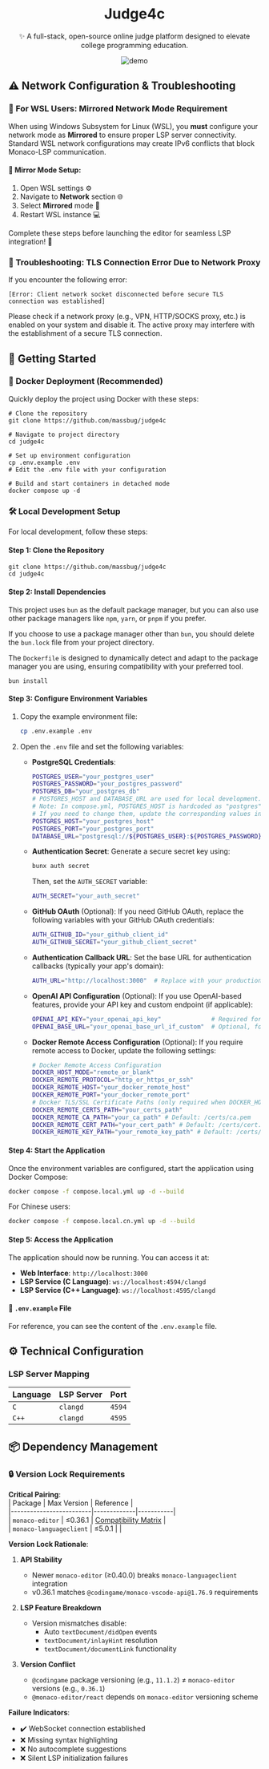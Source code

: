 <div align="center">

# Judge4c

✨ A full-stack, open-source online judge platform designed to elevate college programming education.

![demo](demo.png)

</div>

## ⚠️ Network Configuration & Troubleshooting

### 🐧 For WSL Users: Mirrored Network Mode Requirement

When using Windows Subsystem for Linux (WSL), you **must** configure your network mode as **Mirrored** to ensure proper LSP server connectivity. Standard WSL network configurations may create IPv6 conflicts that block Monaco-LSP communication.

#### 🔧 Mirror Mode Setup:

1. Open WSL settings ⚙️
2. Navigate to **Network** section 🌐
3. Select **Mirrored** mode 🔄
4. Restart WSL instance 💻

Complete these steps before launching the editor for seamless LSP integration! 🎉

### 🚨 Troubleshooting: TLS Connection Error Due to Network Proxy

If you encounter the following error:

```pgsql
[Error: Client network socket disconnected before secure TLS connection was established]
```

Please check if a network proxy (e.g., VPN, HTTP/SOCKS proxy, etc.) is enabled on your system and disable it. The active proxy may interfere with the establishment of a secure TLS connection.

## 🚀 Getting Started

### 🐳 Docker Deployment (Recommended)

Quickly deploy the project using Docker with these steps:

```shell
# Clone the repository
git clone https://github.com/massbug/judge4c

# Navigate to project directory
cd judge4c

# Set up environment configuration
cp .env.example .env
# Edit the .env file with your configuration

# Build and start containers in detached mode
docker compose up -d
```

### 🛠️ Local Development Setup

For local development, follow these steps:

#### Step 1: Clone the Repository

```shell
git clone https://github.com/massbug/judge4c
cd judge4c
```

#### Step 2: Install Dependencies

This project uses `bun` as the default package manager, but you can also use other package managers like `npm`, `yarn`, or `pnpm` if you prefer.

If you choose to use a package manager other than `bun`, you should delete the `bun.lock` file from your project directory.

The `Dockerfile` is designed to dynamically detect and adapt to the package manager you are using, ensuring compatibility with your preferred tool.

```shell
bun install
```

#### Step 3: Configure Environment Variables

1. Copy the example environment file:

   ```sh
   cp .env.example .env
   ```

2. Open the `.env` file and set the following variables:

   - **PostgreSQL Credentials**:
     ```sh
     POSTGRES_USER="your_postgres_user"
     POSTGRES_PASSWORD="your_postgres_password"
     POSTGRES_DB="your_postgres_db"
     # POSTGRES_HOST and DATABASE_URL are used for local development.
     # Note: In compose.yml, POSTGRES_HOST is hardcoded as "postgres" and POSTGRES_PORT as "5432".
     # If you need to change them, update the corresponding values in the environment section of compose.yml.
     POSTGRES_HOST="your_postgres_host"
     POSTGRES_PORT="your_postgres_port"
     DATABASE_URL="postgresql://${POSTGRES_USER}:${POSTGRES_PASSWORD}@${POSTGRES_HOST}:${POSTGRES_PORT}/${POSTGRES_DB}?schema=public"
     ```

   - **Authentication Secret**:
     Generate a secure secret key using:
     ```sh
     bunx auth secret
     ```
     Then, set the `AUTH_SECRET` variable:
     ```sh
     AUTH_SECRET="your_auth_secret"
     ```

   - **GitHub OAuth** (Optional):
     If you need GitHub OAuth, replace the following variables with your GitHub OAuth credentials:
     ```sh
     AUTH_GITHUB_ID="your_github_client_id"
     AUTH_GITHUB_SECRET="your_github_client_secret"
     ```

   - **Authentication Callback URL**:
     Set the base URL for authentication callbacks (typically your app's domain):
     ```sh
     AUTH_URL="http://localhost:3000"  # Replace with your production URL if deployed
     ```
   
   - **OpenAI API Configuration** (Optional):
     If you use OpenAI-based features, provide your API key and custom endpoint (if applicable):
     ```sh
     OPENAI_API_KEY="your_openai_api_key"              # Required for AI features
     OPENAI_BASE_URL="your_openai_base_url_if_custom"  # Optional, for self-hosted proxies
     ```

   - **Docker Remote Access Configuration** (Optional):
     If you require remote access to Docker, update the following settings:
     ```sh
     # Docker Remote Access Configuration
     DOCKER_HOST_MODE="remote_or_blank"
     DOCKER_REMOTE_PROTOCOL="http_or_https_or_ssh"
     DOCKER_REMOTE_HOST="your_docker_remote_host"
     DOCKER_REMOTE_PORT="your_docker_remote_port"
     # Docker TLS/SSL Certificate Paths (only required when DOCKER_HOST_MODE is set to "remote" **with TLS** enabled)
     DOCKER_REMOTE_CERTS_PATH="your_certs_path"
     DOCKER_REMOTE_CA_PATH="your_ca_path" # Default: /certs/ca.pem
     DOCKER_REMOTE_CERT_PATH="your_cert_path" # Default: /certs/cert.pem
     DOCKER_REMOTE_KEY_PATH="your_remote_key_path" # Default: /certs/key.pem
     ```

#### Step 4: Start the Application

Once the environment variables are configured, start the application using Docker Compose:

```sh
docker compose -f compose.local.yml up -d --build
```

For Chinese users:

```sh
docker compose -f compose.local.cn.yml up -d --build
```

#### Step 5: Access the Application

The application should now be running. You can access it at:

- **Web Interface**: `http://localhost:3000`
- **LSP Service (C Language)**: `ws://localhost:4594/clangd`
- **LSP Service (C++ Language)**: `ws://localhost:4595/clangd`

#### 📁 `.env.example` File

For reference, you can see the content of the `.env.example` file.

## ⚙️ Technical Configuration

### LSP Server Mapping

| **Language** | **LSP Server** | **Port** |
|--------------|----------------|----------|
| `C`          | `clangd`       | `4594`   |
| `C++`        | `clangd`       | `4595`   |

## 📦 Dependency Management

### 🔒 Version Lock Requirements

**Critical Pairing**:  
| Package                 | Max Version | Reference |  
|-------------------------|-------------|-----------|  
| `monaco-editor`         | ≤0.36.1     | [Compatibility Matrix](https://github.com/TypeFox/monaco-languageclient/blob/main/docs/versions-and-history.md#monaco-editor--codingamemonaco-vscode-api-compatibility-table) |  
| `monaco-languageclient` | ≤5.0.1      |           |  

**Version Lock Rationale**:  
1. **API Stability**  
   - Newer `monaco-editor` (≥0.40.0) breaks `monaco-languageclient` integration  
   - v0.36.1 matches `@codingame/monaco-vscode-api@1.76.9` requirements  

2. **LSP Feature Breakdown**  
   - Version mismatches disable:  
     - Auto `textDocument/didOpen` events  
     - `textDocument/inlayHint` resolution  
     - `textDocument/documentLink` functionality  

3. **Version Conflict**  
   - `@codingame` package versioning (e.g., `11.1.2`) ≠ `monaco-editor` versions (e.g., `0.36.1`)  
   - `@monaco-editor/react` depends on `monaco-editor` versioning scheme  

**Failure Indicators**:  
- ✔️ WebSocket connection established  
- ❌ Missing syntax highlighting  
- ❌ No autocomplete suggestions  
- ❌ Silent LSP initialization failures  
